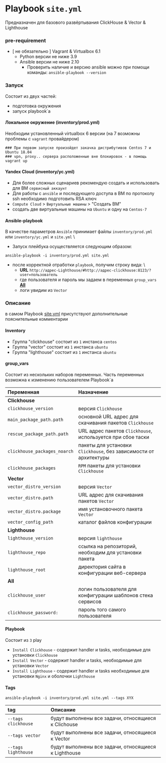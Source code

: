 # Playbook `site.yml`

Предназначен для базового развёртывания ClickHouse & Vector & Lighthouse

### pre-requirement
- [ не обязательно ] Vagrant & Virtualbox 6.1 
  - Python версии не ниже 3.9
  - Ansible версии не ниже 2.10 
    - Проверить наличие и версию ansible можно при помощи команды:
    `ansible-playbook --version`

### Запуск
Состоит из двух частей:
 - подготовка окружения
 - запуск playbook`a
#### Локальное окружение (inventory/prod.yml)
Необходим установленный virtualbox 6 версии (на 7 возможны проблемы с `vagrant` провайдером)
```shell
### При первом запуске произойдет закачка дистрибутивов Centos 7 и Ubuntu 18.04
### vpn, proxy.. сервера расположенные вне блокировок - в помощь
vagrant up
```
#### Yandex Cloud (inventory/yc.yml)
- Для более сложных сценариев рекомендую создать и использовать для ВМ `сервисный аккаунт` 
- Для работы с `ansible` и последующего доступа в ВМ по протоколу ssh необходимо подготовить RSA ключ
- `Compute Cloud` > `Виртуальные машины` > "Создать ВМ"
- создать две виртуальные машины на `Ubuntu` и одну на `Centos-7`

#### Ansible-playbook
В качестве параметров `Ansible` принимает файлы `inventory/prod.yml` или `inventory/yc.yml` и `site.yml` \
- Запуск плейбука осуществляется следующим образом:
```shell
ansible-playbook -i inventory/prod.yml site.yml
```
- после корректной отработки `playbook`, получим строку вида: \
  - **URL** `http://адрес-Lighthouse/#http://адрес-clickhouse:8123/?user=пользователь`
  - где пользователя и пароль мы задаем в переменных `group_vars` [**All**](./group_vars/all/vars.yml)
  - логи увидим из `Vector`


### Описание
в самом Playbook [site.yml](./site.yml) присутствуют дополнительные пояснительные комментарии
#### Inventory

- Группа "clickhouse" состоит из `1` инстанса `centos`
- Группа "vector" состоит из `1` инстанса `ubuntu`
- Группа "lighthouse" состоит из `1` инстанса `ubuntu`

#### group_vars
Состоит из нескольких наборов переменных.
Часть переменных возможна к изменению пользователем Playbook`a

| Переменная                   | Назначение                                                        |
|:-----------------------------|:------------------------------------------------------------------|
| **Clickhouse**               |                                                                   |
| `clickhouse_version`         | версия `Clickhouse`                                               |
| `main_package_path.path`     | основной URL адрес для скачивания пакетов `Clickhouse`            |
| `rescue_package_path.path`   | URL адрес пакетов `Clickhouse`, используется при сбое таски       |
| `clickhouse_packages_noarch` | пакеты для установки `Clickhouse`, без зависимости от архитектуры |
| `clickhouse_packages`        | `RPM` пакеты для установки `Clickhouse`                           |
| **Vector**                   |                                                                   |
| `vector_distro_version`      | версия `Vector`                                                   |
| `vector_distro.path`         | URL адрес для скачивания пакетов `Vector`                         |
| `vector_distro.package`      | имя установочного пакета `Vector`                                 |
| `vector_config_path`         | каталог файлов конфигурации                                       |
| **Lighthouse**               |                                                                   |
| `lighthouse_version`         | версия `lighthouse`                                               |
| `lighthouse_repo`            | ссылка на репозиторий, необходим для установки пакета             |
| `lighthouse_root`            | директория сайта в конфигурации веб-сервера                       |
| **All**                      |                                                                   |
| `clickhouse_user`            | логин пользователя для конфигурации шаблонов стека сервисов       |
| `clickhouse_password:`       | пароль того самого пользователя                                   |

#### Playbook
Cостоит из `3` play
- `Install Clickhouse` - содержит handler и tasks, необходимые для установки `Clickhouse`
- `Install Vector` - содержит handler и tasks, необходимые для установки `Vector`
- `Install Lighthouse` - содержит handler и tasks необходимые для установки `Nginx` и оболочки `Lighthouse` 

#### Tags
```shell
ansible-playbook -i inventory/prod.yml site.yml --tags XYX
```
| tag                 | Описание                                              |
|:--------------------|:------------------------------------------------------|
| `--tags clickhouse` | будут выполнены все задачи, относящиеся к Clichouse   |
| `--tags vector`     | будут выполнены все задачи, относящиеся к Vector      |
| `--tags lighthouse` | будут выполнены все задачи, относящиеся к Lighthouse  |
 